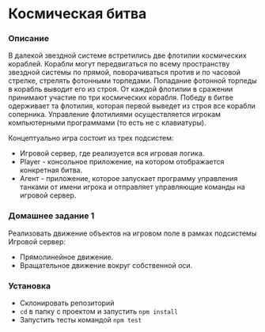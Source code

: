# Космическая битва

### Описание
В далекой звездной системе встретились две флотилии космических кораблей. Корабли могут передвигаться по всему пространству звездной системы по прямой, поворачиваться против и по часовой стрелке, стрелять фотонными торпедами. Попадание фотонной торпеды в корабль выводит его из строя.
От каждой флотилии в сражении принимают участие по три космических корабля.
Победу в битве одерживает та флотилия, которая первой выведет из строя все корабли соперника.
Управление флотилиями осуществляется игрокам компьютерными программами (то есть не с клавиатуры).

Концептуально игра состоит из трех подсистем:
- Игровой сервер, где реализуется вся игровая логика.
- Player - консольное приложение, на котором отображается конкретная битва.
- Агент - приложение, которое запускает программу управления танками от имени игрока и отправляет управляющие команды на игровой сервер.

### Домашнее задание 1
Реализовать движение объектов на игровом поле в рамках подсистемы Игровой сервер:
- Прямолинейное движение.
- Вращательное движение вокруг собственной оси.

### Установка
- Cклонировать репозиторий
- `cd` в папку с проектом и запустить `npm install`
- Запустить тесты командой `npm test`